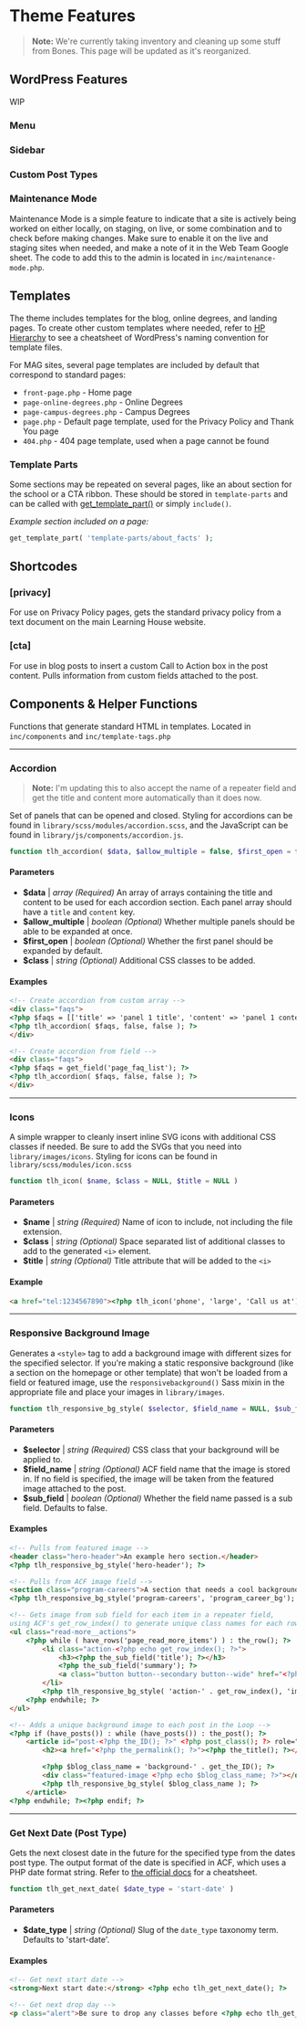 # Theme Features

> **Note:** We're currently taking inventory and cleaning up some stuff from Bones. This page will be updated as it's reorganized.
## WordPress Features
WIP
### Menu
### Sidebar
### Custom Post Types
### Maintenance Mode
Maintenance Mode is a simple feature to indicate that a site is actively being worked on either locally, on staging, on live, or some combination and to check before making changes. Make sure to enable it on the live and staging sites when needed, and make a note of it in the Web Team Google sheet. The code to add this to the admin is located in `inc/maintenance-mode.php`.

## Templates
The theme includes templates for the blog, online degrees, and landing pages. To create other custom templates where needed, refer to [HP Hierarchy](https://wphierarchy.com/) to see a cheatsheet of WordPress's naming convention for template files.

For MAG sites, several page templates are included by default that correspond to standard pages:
- `front-page.php` - Home page
- `page-online-degrees.php` - Online Degrees
- `page-campus-degrees.php` - Campus Degrees
- `page.php` - Default page template, used for the Privacy Policy and Thank You page
- `404.php` - 404 page template, used when a page cannot be found

### Template Parts
Some sections may be repeated on several pages, like an about section for the school or a CTA ribbon. These should be stored in `template-parts` and can be called with [get_template_part()](https://developer.wordpress.org/reference/functions/get_template_part/) or simply `include()`.

_Example section included on a page:_
``` php
get_template_part( 'template-parts/about_facts' );
```

## Shortcodes

### [privacy]
For use on Privacy Policy pages, gets the standard privacy policy from a text document on the main Learning House website.

### [cta]
For use in blog posts to insert a custom Call to Action box in the post content. Pulls information from custom fields attached to the post.

## Components & Helper Functions
Functions that generate standard HTML in templates. Located in `inc/components` and `inc/template-tags.php`
***

### Accordion
> **Note:** I'm updating this to also accept the name of a repeater field and get the title and content more automatically than it does now.

Set of panels that can be opened and closed. Styling for accordions can be found in `library/scss/modules/accordion.scss`, and the JavaScript can be found in `library/js/components/accordion.js`.
``` php
function tlh_accordion( $data, $allow_multiple = false, $first_open = false, $class = false )
```
#### Parameters
- **$data** | _array (Required)_ An array of arrays containing the title and content to be used for each accordion section. Each panel array should have a `title` and `content` key.
- **$allow_multiple** | _boolean (Optional)_ Whether multiple panels should be able to be expanded at once.
- **$first_open** | _boolean (Optional)_ Whether the first panel should be expanded by default.
- **$class** | _string (Optional)_ Additional CSS classes to be added.

#### Examples
``` html
<!-- Create accordion from custom array -->
<div class="faqs">
<?php $faqs = [['title' => 'panel 1 title', 'content' => 'panel 1 content'], [...], [...]]; ?>
<?php tlh_accordion( $faqs, false, false ); ?>
</div>

<!-- Create accordion from field -->
<div class="faqs">
<?php $faqs = get_field('page_faq_list'); ?>
<?php tlh_accordion( $faqs, false, false ); ?>
</div>
```

***

### Icons
A simple wrapper to cleanly insert inline SVG icons with additional CSS classes if needed. Be sure to add the SVGs that you need into `library/images/icons`. Styling for icons can be found in `library/scss/modules/icon.scss`
``` php
function tlh_icon( $name, $class = NULL, $title = NULL )
```
#### Parameters
- **$name** | _string (Required)_ Name of icon to include, not including the file extension.
- **$class** | _string (Optional)_ Space separated list of additional classes to add to the generated `<i>` element.
- **$title** | _string (Optional)_ Title attribute that will be added to the `<i>`

#### Example
``` html
<a href="tel:1234567890"><?php tlh_icon('phone', 'large', 'Call us at'); ?> 123-456-7890</a>
```

***

### Responsive Background Image
Generates a `<style>` tag to add a background image with different sizes for the specified selector. If you're making a static responsive background (like a section on the homepage or other template) that won't be loaded from a field or featured image, use the `responsivebackground()` Sass mixin in the appropriate file and place your images in `library/images`.
``` php
function tlh_responsive_bg_style( $selector, $field_name = NULL, $sub_field = false )
```
#### Parameters
- **$selector** | _string (Required)_ CSS class that your background will be applied to.
- **$field_name** | _string (Optional)_ ACF field name that the image is stored in. If no field is specified, the image will be taken from the featured image attached to the post.
- **$sub_field** | _boolean (Optional)_ Whether the field name passed is a sub field. Defaults to false.

#### Examples
``` html
<!-- Pulls from featured image -->
<header class="hero-header">An example hero section.</header>
<?php tlh_responsive_bg_style('hero-header'); ?>

<!-- Pulls from ACF image field -->
<section class="program-careers">A section that needs a cool background.</section>
<?php tlh_responsive_bg_style('program-careers', 'program_career_bg'); ?>
```

``` html
<!-- Gets image from sub field for each item in a repeater field,
using ACF's get_row_index() to generate unique class names for each row -->
<ul class="read-more__actions">
	<?php while ( have_rows('page_read_more_items') ) : the_row(); ?>
		<li class="action-<?php echo get_row_index(); ?>">
			<h3><?php the_sub_field('title'); ?></h3>
			<?php the_sub_field('summary'); ?>
			<a class="button button--secondary button--wide" href="<?php the_sub_field('link'); ?>"><?php the_sub_field('button_label'); ?></a>
		</li>
		<?php tlh_responsive_bg_style( 'action-' . get_row_index(), 'image', true ); ?>
	<?php endwhile; ?>
</ul>
```

``` html
<!-- Adds a unique background image to each post in the Loop -->
<?php if (have_posts()) : while (have_posts()) : the_post(); ?>
	<article id="post-<?php the_ID(); ?>" <?php post_class(); ?> role="article">
		<h2><a href="<?php the_permalink(); ?>"><?php the_title(); ?></a></h2>

		<?php $blog_class_name = 'background-' . get_the_ID(); ?>
		<div class="featured-image <?php echo $blog_class_name; ?>"></div>
		<?php tlh_responsive_bg_style( $blog_class_name ); ?>
	</article>
<?php endwhile; ?><?php endif; ?>
```

***

### Get Next Date (Post Type)
Gets the next closest date in the future for the specified type from the dates post type. The output format of the date is specified in ACF, which uses a PHP date format string. Refer to [the official docs](https://secure.php.net/manual/en/function.date.php) for a cheatsheet.
``` php
function tlh_get_next_date( $date_type = 'start-date' )
```
#### Parameters
- **$date_type** | _string (Optional)_ Slug of the `date_type` taxonomy term. Defaults to 'start-date'.

#### Examples
``` html
<!-- Get next start date -->
<strong>Next start date:</strong> <?php echo tlh_get_next_date(); ?>

<!-- Get next drop day -->
<p class="alert">Be sure to drop any classes before <?php echo tlh_get_next_date( 'drop-day' ); ?>!</p>
```
